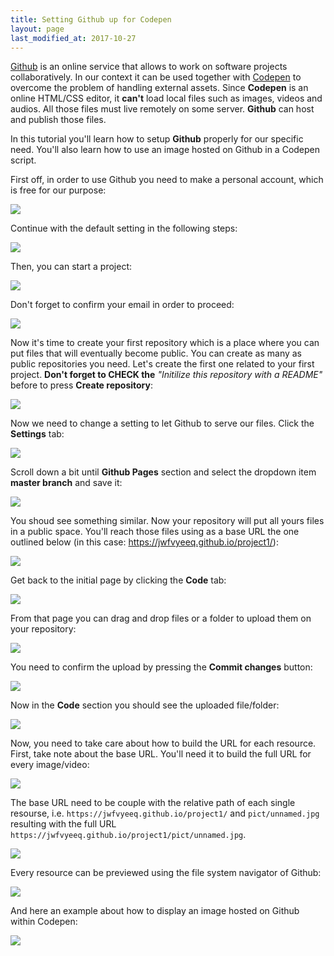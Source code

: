 ```yaml
---
title: Setting Github up for Codepen
layout: page
last_modified_at: 2017-10-27
---
```


[Github](https://github.com/) is an online service that allows to work on software projects collaboratively. In our context it can be used together with [Codepen](https://codepen.io/) to overcome the problem of handling external assets. Since **Codepen** is an online HTML/CSS editor, it **can't** load local files such as images, videos and audios. All those files must live remotely on some server. **Github** can host and publish those files. 

In this tutorial you'll learn how to setup **Github** properly for our specific need. You'll also learn how to use an image hosted on Github in a Codepen script.

First off, in order to use Github you need to make a personal account, which is free for our purpose:

![](../setup-github-codepen-img/01.jpg)

Continue with the default setting in the following steps:

![](../setup-github-codepen-img/02.jpg)

Then, you can start a project:

![](../setup-github-codepen-img/03.jpg)

Don't forget to confirm your email in order to proceed: 

![](../setup-github-codepen-img/04.jpg)

Now it's time to create your first repository which is a place where you can put files that will eventually become public. You can create as many as public repositories you need. Let's create the first one related to your first project. **Don't forget to CHECK the** *"Initilize this repository with a README"* before to press **Create repository**:

![](../setup-github-codepen-img/05.jpg)

Now we need to change a setting to let Github to serve our files. Click the **Settings** tab:

![](../setup-github-codepen-img/06.jpg)

Scroll down a bit until **Github Pages** section and select the dropdown item **master branch** and save it:

![](../setup-github-codepen-img/07.jpg)

You shoud see something similar. Now your repository will put all yours files in a public space. You'll reach those files using as a base URL the one outlined below (in this case: https://jwfvyeeq.github.io/project1/):

![](../setup-github-codepen-img/08.jpg)

Get back to the initial page by clicking the **Code** tab:

![](../setup-github-codepen-img/06.jpg)

From that page you can drag and drop files or a folder to upload them on your repository:

![](../setup-github-codepen-img/09.jpg)

You need to confirm the upload by pressing the **Commit changes** button:

![](../setup-github-codepen-img/10.jpg)

Now in the **Code** section you should see the uploaded file/folder:

![](../setup-github-codepen-img/11.jpg)

Now, you need to take care about how to build the URL for each resource. First, take note about the base URL. You'll need it to build the full URL for every image/video:

![](../setup-github-codepen-img/12.jpg)

The base URL need to be couple with the relative path of each single resourse, i.e. `https://jwfvyeeq.github.io/project1/` and `pict/unnamed.jpg` resulting with the full URL `https://jwfvyeeq.github.io/project1/pict/unnamed.jpg`.

![](../setup-github-codepen-img/13.jpg)

Every resource can be previewed using the file system navigator of Github:

![](../setup-github-codepen-img/14.jpg)

And here an example about how to display an image hosted on Github within Codepen:

![](../setup-github-codepen-img/15.jpg)

